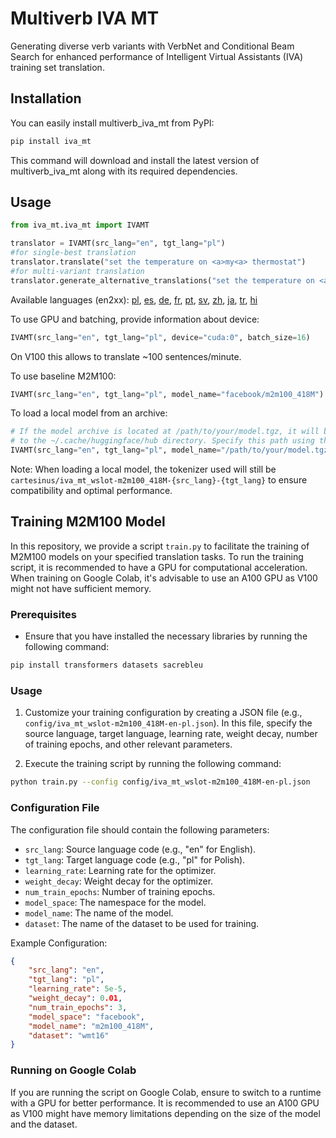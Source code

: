 Multiverb IVA MT
================
Generating diverse verb variants with VerbNet and Conditional Beam Search for enhanced performance of Intelligent Virtual Assistants (IVA) training set translation.

## Installation

You can easily install multiverb_iva_mt from PyPI:

```bash
pip install iva_mt
```

This command will download and install the latest version of multiverb_iva_mt along with its required dependencies.

## Usage
```python
from iva_mt.iva_mt import IVAMT

translator = IVAMT(src_lang="en", tgt_lang="pl")
#for single-best translation
translator.translate("set the temperature on <a>my<a> thermostat")
#for multi-variant translation
translator.generate_alternative_translations("set the temperature on <a>my<a> thermostat")
```
Available languages (en2xx): [pl](https://huggingface.co/cartesinus/iva_mt_wslot-m2m100_418M-en-pl), [es](https://huggingface.co/cartesinus/iva_mt_wslot-m2m100_418M-en-es), [de](https://huggingface.co/cartesinus/iva_mt_wslot-m2m100_418M-en-de), [fr](https://huggingface.co/cartesinus/iva_mt_wslot-m2m100_418M-en-fr), [pt](https://huggingface.co/cartesinus/iva_mt_wslot-m2m100_418M-en-pt), [sv](https://huggingface.co/cartesinus/iva_mt_wslot-m2m100_418M-en-sv), [zh](https://huggingface.co/cartesinus/iva_mt_wslot-m2m100_418M-en-zh), [ja](https://huggingface.co/cartesinus/iva_mt_wslot-m2m100_418M-en-ja), [tr](https://huggingface.co/cartesinus/iva_mt_wslot-m2m100_418M-en-tr), [hi](https://huggingface.co/cartesinus/iva_mt_wslot-m2m100_418M-en-hi)

To use GPU and batching, provide information about device:
```python
IVAMT(src_lang="en", tgt_lang="pl", device="cuda:0", batch_size=16)
```
On V100 this allows to translate ~100 sentences/minute.

To use baseline M2M100:
```python
IVAMT(src_lang="en", tgt_lang="pl", model_name="facebook/m2m100_418M")
```

To load a local model from an archive:
```python
# If the model archive is located at /path/to/your/model.tgz, it will be automatically extracted
# to the ~/.cache/huggingface/hub directory. Specify this path using the `model_name` parameter.
IVAMT(src_lang="en", tgt_lang="pl", model_name="/path/to/your/model.tgz")
```
Note: When loading a local model, the tokenizer used will still be `cartesinus/iva_mt_wslot-m2m100_418M-{src_lang}-{tgt_lang}` to ensure compatibility and optimal performance.

## Training M2M100 Model

In this repository, we provide a script `train.py` to facilitate the training of M2M100 models on your specified translation tasks. To run the training script, it is recommended to have a GPU for computational acceleration. When training on Google Colab, it's advisable to use an A100 GPU as V100 might not have sufficient memory.

### Prerequisites

- Ensure that you have installed the necessary libraries by running the following command:
```bash
pip install transformers datasets sacrebleu
```

### Usage

1. Customize your training configuration by creating a JSON file (e.g., `config/iva_mt_wslot-m2m100_418M-en-pl.json`). In this file, specify the source language, target language, learning rate, weight decay, number of training epochs, and other relevant parameters.

2. Execute the training script by running the following command:
```bash
python train.py --config config/iva_mt_wslot-m2m100_418M-en-pl.json
```

### Configuration File

The configuration file should contain the following parameters:

- `src_lang`: Source language code (e.g., "en" for English).
- `tgt_lang`: Target language code (e.g., "pl" for Polish).
- `learning_rate`: Learning rate for the optimizer.
- `weight_decay`: Weight decay for the optimizer.
- `num_train_epochs`: Number of training epochs.
- `model_space`: The namespace for the model.
- `model_name`: The name of the model.
- `dataset`: The name of the dataset to be used for training.

Example Configuration:
```json
{
    "src_lang": "en",
    "tgt_lang": "pl",
    "learning_rate": 5e-5,
    "weight_decay": 0.01,
    "num_train_epochs": 3,
    "model_space": "facebook",
    "model_name": "m2m100_418M",
    "dataset": "wmt16"
}
```

### Running on Google Colab

If you are running the script on Google Colab, ensure to switch to a runtime with a GPU for better performance. It is recommended to use an A100 GPU as V100 might have memory limitations depending on the size of the model and the dataset.
